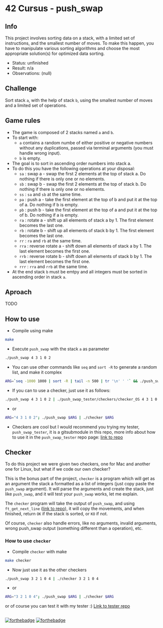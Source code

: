 # 42 Cursus - push_swap

## Info

This project involves sorting data on a stack, with a limited set of instructions, and the smallest number of moves. To make this happen, you have to manipulate various sorting algorithms and choose the most appropriate solution(s) for optimized data sorting.

- Status: unfinished
- Result: n/a
- Observations: (null)

## Challenge

Sort stack `a`, with the help of stack `b`, using the smallest number of moves and a limited set of operations.

## Game rules

- The game is composed of 2 stacks named `a` and `b`.
- To start with:
  - `a` contains a random numbe of either positive or negative numbers without any duplications, passed via terminal arguments (you must handle wrong input).
  - `b` is empty.
- The goal is to sort in ascending order numbers into stack a.
- To do this you have the following operations at your disposal:
  - `sa` : swap a - swap the first 2 elements at the top of stack a. Do nothing if there is only one or no elements.
  - `sb` : swap b - swap the first 2 elements at the top of stack b. Do nothing if there is only one or no elements.
  - `ss` : `sa` and `sb` at the same time.
  - `pa` : push a - take the first element at the top of b and put it at the top of a. Do nothing if b is empty.
  - `pb` : push b - take the first element at the top of a and put it at the top of b. Do nothing if a is empty.
  - `ra` : rotate a - shift up all elements of stack a by 1. The first element becomes the last one.
  - `rb` : rotate b - shift up all elements of stack b by 1. The first element becomes the last one.
  - `rr` : `ra` and `rb` at the same time.
  - `rra` : reverse rotate a - shift down all elements of stack a by 1. The last element becomes the first one.
  - `rrb` : reverse rotate b - shift down all elements of stack b by 1. The last element becomes the first one.
  - `rrr` : `rra` and `rrb` at the same time.
- At the end stack `b` must be emtpy and all integers must be sorted in ascending order in stack `a`.

## Aproach

TODO

## How to use

- Compile using make

```sh
make
```

- Execute `push_swap` with the stack `a` as parameter

```sh
./push_swap 4 3 1 0 2
```

- You can use other commands like `seq` and `sort -R` to generate a random list, and make it complex

```sh
ARG=`seq -1000 1000 | sort -R | tail -n 500 | tr '\n' ' '` && ./push_swap $ARG
```

- If you can to use a checker, just use it as follows:

```sh
./push_swap 4 3 1 0 2 | ./push_swap_tester/checkers/checker_OS 4 3 1 0 2
```

- or

```sh
ARG="4 3 1 0 2"; ./push_swap $ARG | ./checker $ARG
```

- Checkers are cool but I would recommend you trying my tester, `push_swap_tester`, it is a gitsubmodule in this repo, more info about how to use it in the `push_swap_tester` repo page: [link to repo](https://github.com/izenynn/push_swap_tester)

## Checker

To do this project we were given two checkers, one for Mac and another one for Linux, but what if we code our own checker?

This is the bonus part of the project, `checker` is a program which will get as an argument the stack a formatted as a list of integers (just copy paste the `push_swap` argument). It will parse the arguments and create the stack, just like `push_swap`, and it will test your `push_swap` works, let me explain.

The `checker` program will take the output of `push_swap`, and using `ft_get_next_line` ([link to repo](https://github.com/izenynn/get_next_line)), it will copy the movements, and when finished, return `OK` if the stack is sorted, or `KO` if not.

Of course, `checker` also handle errors, like no arguments, invalid arguments, wrong push_swap output (something different than a operation), etc.

### How to use `checker`

- Compile `checker` with make

```sh
make checker
```

- Now just use it as the other checkers

```sh
./push_swap 3 2 1 0 4 | ./checker 3 2 1 0 4
```

- or

```sh
ARG="3 2 1 0 4"; ./push_swap $ARG | ./checker $ARG
```

or of course you can test it with my tester :)
[Link to tester repo](https://github.com/izenynn/push_swap_tester)

##
[![forthebadge](https://forthebadge.com/images/badges/made-with-c.svg)](https://forthebadge.com)
[![forthebadge](https://forthebadge.com/images/badges/contains-tasty-spaghetti-code.svg)](https://forthebadge.com)
